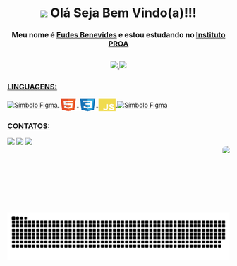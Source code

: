 <!--Titulo do perfil-->

<h1 align="center"><img src="https://gist.github.com/arunprakashpj/48aa20057048b46c6f9ba9d114a8b76f/raw/69a9d496f651091a509ea8d9913c4aef5c419afb/Hi.gif" width="30px"> Olá Seja Bem Vindo(a)!!!</h1>


<!--Subtitulo do perfil-->
<h3 align="center">Meu nome é <a href="https://www.linkedin.com/in/eudes-benevides/"><b>Eudes Benevides</b></a> e estou estudando no <a href="https://www.proa.org.br/" target="_blank"><b>Instituto PROA</b></h3>
<div align="center">
  
##

  <!--Habilidades do perfil-->  
<a href="https://github.com/MecStitch">
<img height="165em" src="https://github-readme-stats.vercel.app/api?username=MecStitch&show_icons=true&theme=chartreuse-dark&include_all_commits=true&count_private=true"/>
<img height="145em" src="https://github-readme-stats.vercel.app/api/top-langs/?username=MecStitch&layout=compact&langs_count=7&theme=chartreuse-dark"/>
</div>
          
  ##  
  
  <!-- LINGUAGENS QUE CONHEÇO -->
  
<div style="display: inline_block">
  <h3>LINGUAGENS:</h3>
  
  <img align="center" alt="Símbolo Figma" height="30" width="40" src="https://cdn.jsdelivr.net/gh/devicons/devicon/icons/figma/figma-original.svg" />    
 <img align="center" alt="Símbolo HTML" height="30" width="40" src="https://raw.githubusercontent.com/devicons/devicon/master/icons/html5/html5-original.svg">
 <img align="center" alt="Símbolo CSS" height="30" width="40" src="https://raw.githubusercontent.com/devicons/devicon/master/icons/css3/css3-original.svg">
 <img align="center" alt="Símbolo JavaScript" height="30" width="40" src="https://raw.githubusercontent.com/devicons/devicon/master/icons/javascript/javascript-plain.svg">
 <img align="center" alt="Símbolo Figma" height="30" width="40" src="https://cdn.jsdelivr.net/gh/devicons/devicon/icons/bootstrap/bootstrap-original.svg" />
     
<!-- CONTATOS -->
  
<div>
  <h3>CONTATOS:</h3>
  <!-- https://dev.to/envoy_/150-badges-for-github-pnk -->
  <!-- https://shields.io/ -->
  <a href="https://www.instagram.com/mecstitch/" target="_blank"><img src="https://img.shields.io/badge/-Instagram-%23E4405F?style=for-the-badge&logo=instagram&logoColor=white" target="_blank"></a>
  <a href = "mailto:eudesjw@gmail.com"><img src="https://img.shields.io/badge/-Gmail-%23333?style=for-the-badge&logo=gmail&logoColor=white" target="_blank"></a>
  <a href="https://www.linkedin.com/in/eudes-benevides/" target="_blank"><img src="https://img.shields.io/badge/-LinkedIn-%230077B5?style=for-the-badge&logo=linkedin&logoColor=white" target="_blank"></a> 
 
</div>
  <!--Imagem do perfil-->
   <div align="right">
   <img align="right" height="150" style="border-radius:50px;" src="https://cdn.discordapp.com/attachments/956265466144366622/956265576026755163/download20220303154007.png"/></div>

</div>
   <div align="center">
 
  <!--[Snake animation]--><div><img src="https://github.com/mecstitch/mecstitch/blob/output/github-contribution-grid-snake.svg"/>
 
 
</div>

